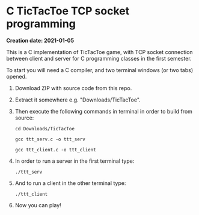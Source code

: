 # C TicTacToe TCP socket programming
**Creation date: 2021-01-05**

This is a C implementation of TicTacToe game, with TCP socket connection between client and server for C programming classes in the first semester.

To start you will need a C compiler, and two terminal windows (or two tabs) opened.

1. Download ZIP with source code from this repo.
2. Extract it somewhere e.g. "Downloads/TicTacToe".
3. Then execute the following commands in terminal in order to build from source:

    ```cd Downloads/TicTacToe```

    ```gcc ttt_serv.c -o ttt_serv```

    ```gcc ttt_client.c -o ttt_client```

4. In order to run a server in the first terminal type:

    ```./ttt_serv```

5. And to run a client in the other terminal type:

    ```./ttt_client```

6. Now you can play!
